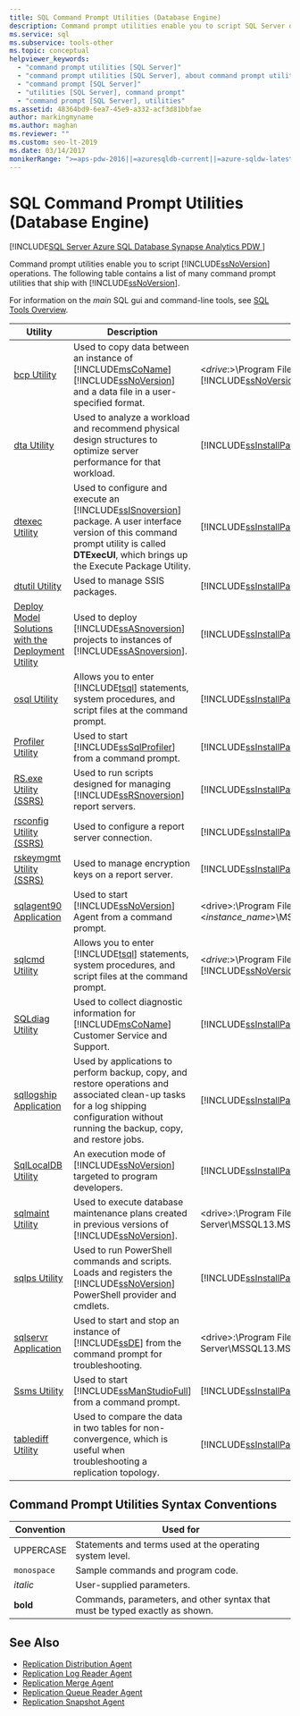 ```yaml
---
title: SQL Command Prompt Utilities (Database Engine)
description: Command prompt utilities enable you to script SQL Server operations. This article lists many command prompt utilities that ship with SQL Server.
ms.service: sql
ms.subservice: tools-other
ms.topic: conceptual
helpviewer_keywords: 
  - "command prompt utilities [SQL Server]"
  - "command prompt utilities [SQL Server], about command prompt utilities"
  - "command prompt [SQL Server]"
  - "utilities [SQL Server], command prompt"
  - "command prompt [SQL Server], utilities"
ms.assetid: 48364bd9-6ea7-45e9-a332-acf3d81bbfae
author: markingmyname
ms.author: maghan
ms.reviewer: ""
ms.custom: seo-lt-2019
ms.date: 03/14/2017
monikerRange: ">=aps-pdw-2016||=azuresqldb-current||=azure-sqldw-latest||>=sql-server-2016||>=sql-server-linux-2017"
---
```


# SQL Command Prompt Utilities (Database Engine)

[!INCLUDE[SQL Server Azure SQL Database Synapse Analytics PDW ](../includes/applies-to-version/sql-asdb-asdbmi-asa-pdw.md)]

Command prompt utilities enable you to script [!INCLUDE[ssNoVersion](../includes/ssnoversion-md.md)] operations. The following table contains a list of many command prompt utilities that ship with [!INCLUDE[ssNoVersion](../includes/ssnoversion-md.md)].

For information on the *main* SQL gui and command-line tools, see [SQL Tools Overview](overview-sql-tools.md).

|**Utility**|**Description**|**Installed in**|  
|-----------------|---------------------|----------------------|  
|[bcp Utility](../tools/bcp-utility.md)|Used to copy data between an instance of [!INCLUDE[msCoName](../includes/msconame-md.md)] [!INCLUDE[ssNoVersion](../includes/ssnoversion-md.md)] and a data file in a user-specified format.|\<*drive*:>\Program Files\\[!INCLUDE[msCoName](../includes/msconame-md.md)] [!INCLUDE[ssNoVersion](../includes/ssnoversion-md.md)]\Client SDK\ODBC\110\Tools\Binn|  
|[dta Utility](../tools/dta/dta-utility.md)|Used to analyze a workload and recommend physical design structures to optimize server performance for that workload.|[!INCLUDE[ssInstallPathVar](../includes/ssinstallpathvar-md.md)]Tools\Binn|  
|[dtexec Utility](../integration-services/packages/dtexec-utility.md)|Used to configure and execute an [!INCLUDE[ssISnoversion](../includes/ssisnoversion-md.md)] package. A user interface version of this command prompt utility is called **DTExecUI**, which brings up the Execute Package Utility.|[!INCLUDE[ssInstallPathVar](../includes/ssinstallpathvar-md.md)]DTS\Binn|  
|[dtutil Utility](../integration-services/dtutil-utility.md)|Used to manage SSIS packages.|[!INCLUDE[ssInstallPathVar](../includes/ssinstallpathvar-md.md)]DTS\Binn|  
|[Deploy Model Solutions with the Deployment Utility](/analysis-services/multidimensional-models/deploy-model-solutions-with-the-deployment-utility)|Used to deploy [!INCLUDE[ssASnoversion](../includes/ssasnoversion-md.md)] projects to instances of [!INCLUDE[ssASnoversion](../includes/ssasnoversion-md.md)].|[!INCLUDE[ssInstallPathVar](../includes/ssinstallpathvar-md.md)]Tools\Binn\VShell\Common7\IDE|   
|[osql Utility](../tools/osql-utility.md)|Allows you to enter [!INCLUDE[tsql](../includes/tsql-md.md)] statements, system procedures, and script files at the command prompt.|[!INCLUDE[ssInstallPathVar](../includes/ssinstallpathvar-md.md)]Tools\Binn|  
|[Profiler Utility](../tools/profiler-utility.md)|Used to start [!INCLUDE[ssSqlProfiler](../includes/sssqlprofiler-md.md)] from a command prompt.|[!INCLUDE[ssInstallPathVar](../includes/ssinstallpathvar-md.md)]Tools\Binn|  
|[RS.exe Utility &#40;SSRS&#41;](../reporting-services/tools/rs-exe-utility-ssrs.md)|Used to run scripts designed for managing [!INCLUDE[ssRSnoversion](../includes/ssrsnoversion-md.md)] report servers.|[!INCLUDE[ssInstallPathVar](../includes/ssinstallpathvar-md.md)]Tools\Binn|  
|[rsconfig Utility &#40;SSRS&#41;](../reporting-services/tools/rsconfig-utility-ssrs.md)|Used to configure a report server connection.|[!INCLUDE[ssInstallPathVar](../includes/ssinstallpathvar-md.md)]Tools\Binn|  
|[rskeymgmt Utility &#40;SSRS&#41;](../reporting-services/tools/rskeymgmt-utility-ssrs.md)|Used to manage encryption keys on a report server.|[!INCLUDE[ssInstallPathVar](../includes/ssinstallpathvar-md.md)]Tools\Binn|  
|[sqlagent90 Application](../tools/sqlagent90-application.md)|Used to start [!INCLUDE[ssNoVersion](../includes/ssnoversion-md.md)] Agent from a command prompt.|\<drive>:\Program Files\Microsoft SQL Server\\<*instance_name*>\MSSQL\Binn|  
|[sqlcmd Utility](../tools/sqlcmd-utility.md)|Allows you to enter [!INCLUDE[tsql](../includes/tsql-md.md)] statements, system procedures, and script files at the command prompt.|\<*drive*:>\Program Files\\[!INCLUDE[msCoName](../includes/msconame-md.md)] [!INCLUDE[ssNoVersion](../includes/ssnoversion-md.md)]\Client SDK\ODBC\110\Tools\Binn|  
|[SQLdiag Utility](../tools/sqldiag-utility.md)|Used to collect diagnostic information for [!INCLUDE[msCoName](../includes/msconame-md.md)] Customer Service and Support.|[!INCLUDE[ssInstallPathVar](../includes/ssinstallpathvar-md.md)]Tools\Binn|  
|[sqllogship Application](../tools/sqllogship-application.md)|Used by applications to perform backup, copy, and restore operations and associated clean-up tasks for a log shipping configuration without running the backup, copy, and restore jobs.|[!INCLUDE[ssInstallPathVar](../includes/ssinstallpathvar-md.md)]Tools\Binn|  
|[SqlLocalDB Utility](../tools/sqllocaldb-utility.md)|An execution mode of [!INCLUDE[ssNoVersion](../includes/ssnoversion-md.md)] targeted to program developers.|[!INCLUDE[ssInstallPathVar](../includes/ssinstallpathvar-md.md)]Tools\Binn|  
|[sqlmaint Utility](../tools/sqlmaint-utility.md)|Used to execute database maintenance plans created in previous versions of [!INCLUDE[ssNoVersion](../includes/ssnoversion-md.md)].|\<drive>:\Program Files\Microsoft SQL Server\MSSQL13.MSSQLSERVER\MSSQL\Binn|  
|[sqlps Utility](../tools/sqlps-utility.md)|Used to run PowerShell commands and scripts. Loads and registers the [!INCLUDE[ssNoVersion](../includes/ssnoversion-md.md)] PowerShell provider and cmdlets.|[!INCLUDE[ssInstallPathVar](../includes/ssinstallpathvar-md.md)]Tools\Binn|  
|[sqlservr Application](../tools/sqlservr-application.md)|Used to start and stop an instance of [!INCLUDE[ssDE](../includes/ssde-md.md)] from the command prompt for troubleshooting.|\<drive>:\Program Files\Microsoft SQL Server\MSSQL13.MSSQLSERVER\MSSQL\Binn|  
|[Ssms Utility](../ssms/ssms-utility.md)|Used to start [!INCLUDE[ssManStudioFull](../includes/ssmanstudiofull-md.md)] from a command prompt.|[!INCLUDE[ssInstallPathVar](../includes/ssinstallpathvar-md.md)]Tools\Binn\VSShell\Common7\IDE|  
|[tablediff Utility](../tools/tablediff-utility.md)|Used to compare the data in two tables for non-convergence, which is useful when troubleshooting a replication topology.|[!INCLUDE[ssInstallPathVar](../includes/ssinstallpathvar-md.md)]COM|  

## Command Prompt Utilities Syntax Conventions  
  
|**Convention**|**Used for**|  
|--------------------|------------------|  
|UPPERCASE|Statements and terms used at the operating system level.|  
|`monospace`|Sample commands and program code.|  
|*italic*|User-supplied parameters.|  
|**bold**|Commands, parameters, and other syntax that must be typed exactly as shown.|  

## See Also

* [Replication Distribution Agent](../relational-databases/replication/agents/replication-distribution-agent.md)
* [Replication Log Reader Agent](../relational-databases/replication/agents/replication-log-reader-agent.md)
* [Replication Merge Agent](../relational-databases/replication/agents/replication-merge-agent.md)
* [Replication Queue Reader Agent](../relational-databases/replication/agents/replication-queue-reader-agent.md)
* [Replication Snapshot Agent](../relational-databases/replication/agents/replication-snapshot-agent.md)